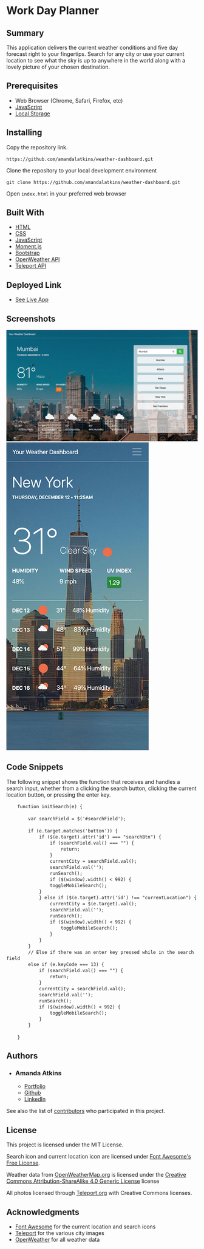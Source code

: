 # Work Day Planner

## Summary

This application delivers the current weather conditions and five day forecast right to your fingertips. Search for any city or use your current location to see what the sky is up to anywhere in the world along with a lovely picture of your chosen destination.

## Prerequisites

- Web Browser (Chrome, Safari, Firefox, etc)
- [JavaScript](https://enablejavascript.co/)
- [Local Storage](https://voicethread.com/howto/enabling-cookies/)

## Installing

Copy the repository link.

```
https://github.com/amandalatkins/weather-dashboard.git
```

Clone the repository to your local development environment

```
git clone https://github.com/amandalatkins/weather-dashboard.git
```

Open ``index.html`` in your preferred web browser

## Built With

* [HTML](https://developer.mozilla.org/en-US/docs/Web/HTML)
* [CSS](https://developer.mozilla.org/en-US/docs/Web/CSS)
* [JavaScript](https://developer.mozilla.org/en-US/docs/Web/JavaScript)
* [Moment.js](https://momentjs.com/)
* [Bootstrap](https://getbootstrap.com)
* [OpenWeather API](https://openweathermap.org/api)
* [Teleport API](https://developers.teleport.org/api/)

## Deployed Link

* [See Live App](https://amandalatkins.github.io/weather-dashboard)

## Screenshots

![Desktop View](assets/images/desktop.jpg)
![Mobile View](assets/images/mobile.jpg)

## Code Snippets

The following snippet shows the function that receives and handles a search input, whether from a clicking the search button, clicking the current location button, or pressing the enter key.

```
    function initSearch(e) {

        var searchField = $('#searchField');

        if (e.target.matches('button')) {   
            if ($(e.target).attr('id') === "searchBtn") {
                if (searchField.val() === "") {
                    return;
                }
                currentCity = searchField.val();
                searchField.val('');
                runSearch();
                if ($(window).width() < 992) {
                toggleMobileSearch();
            }
            } else if ($(e.target).attr('id') !== "currentLocation") {
                currentCity = $(e.target).val();
                searchField.val('');
                runSearch();
                if ($(window).width() < 992) {
                    toggleMobileSearch();
                }
            }
        } 
        // Else if there was an enter key pressed while in the search field
        else if (e.keyCode === 13) {
            if (searchField.val() === "") {
                return;
            }
            currentCity = searchField.val();
            searchField.val('');
            runSearch();
            if ($(window).width() < 992) {
                toggleMobileSearch();
            }
        }

    }
```

## Authors

* ### Amanda Atkins
    - [Portfolio](https://digitalrainstorm.com)
    - [Github](https://github.com/amandalatkins)
    - [LinkedIn](https://www.linkedin.com/in/amandalatkins)

See also the list of [contributors](https://github.com/amandalatkins/weather-dashboard/contributors) who participated in this project.

## License

This project is licensed under the MIT License.

Search icon and current location icon are licensed under [Font Awesome's Free License](https://fontawesome.com/license/free).

Weather data from [OpenWeatherMap.org](https://openweathermap.org/terms) is licensed under the [Creative Commons Attribution-ShareAlike 4.0 Generic License](https://creativecommons.org/licenses/by-sa/4.0/) license

All photos licensed through [Teleport.org](https://developers.teleport.org/api/getting_started/#photos_ua) with Creative Commons licenses.

## Acknowledgments

* [Font Awesome](https://fontawesome.com/) for the current location and search icons
* [Teleport](https://teleport.org) for the various city images
* [OpenWeather](https://openweathermap.org) for all weather data